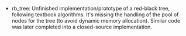 - rb_tree: Unfinished implementation/prototype of a red-black tree, following textbook algorithms. It's missing the handling of the pool of nodes for the tree (to avoid dynamic memory allocation). Similar code was later completed into a closed-source implementation.
